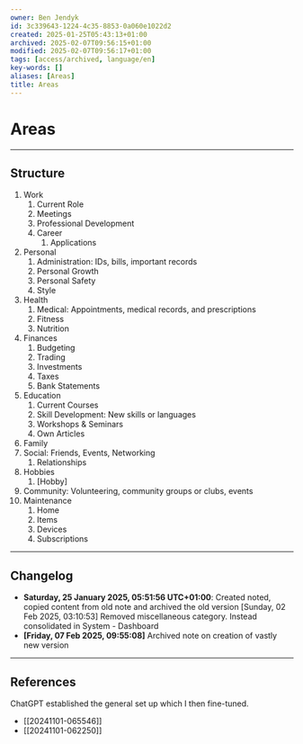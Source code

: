 ```yaml
---
owner: Ben Jendyk
id: 3c339643-1224-4c35-8853-0a060e1022d2
created: 2025-01-25T05:43:13+01:00
archived: 2025-02-07T09:56:15+01:00
modified: 2025-02-07T09:56:17+01:00
tags: [access/archived, language/en]
key-words: []
aliases: [Areas]
title: Areas
---
```


# Areas

---

## Structure

1. Work
	1. Current Role
	2. Meetings
	3. Professional Development
	4. Career
		1. Applications
2. Personal
	1. Administration: IDs, bills, important records
	2. Personal Growth
	3. Personal Safety
	4. Style
3. Health
	1. Medical: Appointments, medical records, and prescriptions
	2. Fitness
	3. Nutrition
4. Finances
	1. Budgeting
	2. Trading
	3. Investments
	4. Taxes
	5. Bank Statements
5. Education
	1. Current Courses
	2. Skill Development: New skills or languages
	3. Workshops & Seminars
	4. Own Articles
6. Family
7. Social: Friends, Events, Networking
	1. Relationships
8. Hobbies
	1. [Hobby]
9. Community: Volunteering, community groups or clubs, events
10. Maintenance
	1. Home
	2. Items
	3. Devices
	4. Subscriptions

---

## Changelog

- **Saturday, 25 January 2025, 05:51:56 UTC+01:00**: Created noted, copied content from old note and archived the old version
[Sunday, 02 Feb 2025, 03:10:53] Removed miscellaneous category. Instead consolidated in System - Dashboard
- **[Friday, 07 Feb 2025, 09:55:08]** Archived note on creation of vastly new version

---

## References

ChatGPT established the general set up which I then fine-tuned.

- [[20241101-065546]]
- [[20241101-062250]]

